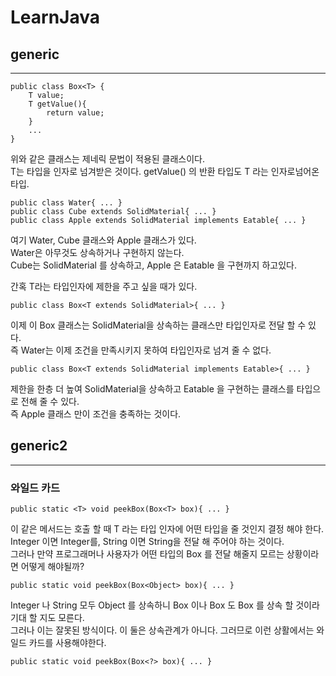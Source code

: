# LearnJava

## generic

----------
```
public class Box<T> {
    T value;
    T getValue(){
        return value;
    }
    ...
}
```
위와 같은 클래스는 제네릭 문법이 적용된 클래스이다.  
T는 타입을 인자로 넘겨받은 것이다. getValue() 의 반환 타입도 T 라는 인자로넘어온 타입.  

```
public class Water{ ... }
public class Cube extends SolidMaterial{ ... }
public class Apple extends SolidMaterial implements Eatable{ ... }
```
여기 Water, Cube 클래스와 Apple 클래스가 있다.  
Water은 아무것도 상속하거나 구현하지 않는다.  
Cube는 SolidMaterial 를 상속하고, Apple 은 Eatable 을 구현까지 하고있다.  
  
간혹 T라는 타입인자에 제한을 주고 싶을 때가 있다.  
```
public class Box<T extends SolidMaterial>{ ... }

```
이제 이 Box 클래스는 SolidMaterial을 상속하는 클래스만 타입인자로 전달 할 수 있다.  
즉 Water는 이제 조건을 만족시키지 못하여 타입인자로 넘겨 줄 수 없다.

```
public class Box<T extends SolidMaterial implements Eatable>{ ... }
```
제한을 한층 더 높여 SolidMaterial을 상속하고 Eatable 을 구현하는 클래스를 타입으로 전해 줄 수 있다.  
즉 Apple 클래스 만이 조건을 충족하는 것이다.

## generic2  
---------------
### 와일드 카드  
  
```
public static <T> void peekBox(Box<T> box){ ... }  
```
이 같은 메서드는 호출 할 때 T 라는 타입 인자에 어떤 타입을 줄 것인지 결정 해야 한다.  
Integer 이면 Integer를, String 이면 String을 전달 해 주어야 하는 것이다.  
그러나 만약 프로그래머나 사용자가 어떤 타입의 Box 를 전달 해줄지 모르는 상황이라면 어떻게 해야될까?  
```
public static void peekBox(Box<Object> box){ ... } 
```
Integer 나 String 모두 Object 를 상속하니 Box<Integer> 이나 Box<String> 도 Box<Object> 를 상속 할 것이라 기대 할 지도 모른다.  
그러나 이는 잘못된 방식이다. 이 둘은 상속관계가 아니다. 그러므로 이런 상활에서는 와일드 카드를 사용해야한다.  
```
public static void peekBox(Box<?> box){ ... }
```
